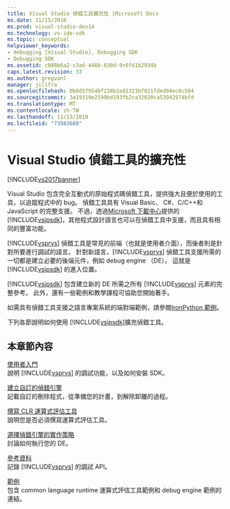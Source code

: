 ```yaml
---
title: Visual Studio 偵錯工具擴充性 |Microsoft Docs
ms.date: 11/15/2016
ms.prod: visual-studio-dev14
ms.technology: vs-ide-sdk
ms.topic: conceptual
helpviewer_keywords:
- debugging [Visual Studio], Debugging SDK
- Debugging SDK
ms.assetid: c088b6a2-c3ad-446b-830d-9c6f41b2934b
caps.latest.revision: 33
ms.author: gregvanl
manager: jillfra
ms.openlocfilehash: 0b8d37954bf238b2ed1323bf021fded94ec0c584
ms.sourcegitcommit: 3a19319e2599bd193fb2ca32020ca53942974bfd
ms.translationtype: MT
ms.contentlocale: zh-TW
ms.lasthandoff: 11/13/2019
ms.locfileid: "73983660"
---
```

# <a name="visual-studio-debugger-extensibility"></a>Visual Studio 偵錯工具的擴充性
[!INCLUDE[vs2017banner](../../includes/vs2017banner.md)]

Visual Studio 包含完全互動式的原始程式碼偵錯工具，提供強大且便於使用的工具，以追蹤程式中的 bug。 偵錯工具具有 Visual Basic、 C#、C/C++和 JavaScript 的完整支援。 不過，透過[Microsoft 下載中心](https://www.microsoft.com/download/details.aspx?id=21835)提供的 [!INCLUDE[vsipsdk](../../includes/vsipsdk-md.md)]，其他程式設計語言也可以在偵錯工具中支援，而且具有相同的豐富功能。  
  
 [!INCLUDE[vsprvs](../../includes/vsprvs-md.md)] 偵錯工具是常見的前端（也就是使用者介面），而後者則是針對所要進行調試的語言。 針對新語言，[!INCLUDE[vsprvs](../../includes/vsprvs-md.md)] 偵錯工具支援所需的一切都是建立必要的後端元件，例如 debug engine （DE）。 這就是 [!INCLUDE[vsipsdk](../../includes/vsipsdk-md.md)] 的進入位置。  
  
 [!INCLUDE[vsipsdk](../../includes/vsipsdk-md.md)] 包含建立新的 DE 所需之所有 [!INCLUDE[vsprvs](../../includes/vsprvs-md.md)] 元素的完整參考。 此外，還有一些範例和教學課程可協助您開始著手。  
  
 如需具有偵錯工具支援之語言專案系統的端對端範例，請參閱[IronPython 範例](https://msdn.microsoft.com/4c41695c-12c1-4670-b43b-d8d84c9e4089)。  
  
 下列各節說明如何使用 [!INCLUDE[vsipsdk](../../includes/vsipsdk-md.md)]擴充偵錯工具。  
  
## <a name="in-this-section"></a>本章節內容  
 [使用者入門](../../extensibility/debugger/getting-started-with-debugger-extensibility.md)  
 說明 [!INCLUDE[vsprvs](../../includes/vsprvs-md.md)] 的調試功能，以及如何安裝 SDK。  
  
 [建立自訂的偵錯引擎](../../extensibility/debugger/creating-a-custom-debug-engine.md)  
 記載自訂的刪除程式，從準備您的計畫，到解除卸離的過程。  
  
 [撰寫 CLR 運算式評估工具](../../extensibility/debugger/writing-a-common-language-runtime-expression-evaluator.md)  
 說明您是否必須撰寫運算式評估工具。  
  
 [選擇偵錯引擎的實作策略](../../extensibility/debugger/choosing-a-debug-engine-implementation-strategy.md)  
 討論如何執行您的 DE。  
  
 [參考資料](../../extensibility/debugger/reference/reference-visual-studio-debugging-apis.md)  
 記錄 [!INCLUDE[vsprvs](../../includes/vsprvs-md.md)] 的調試 API。  
  
 [範例](../../extensibility/debugger/visual-studio-debugging-samples.md)  
 包含 common language runtime 運算式評估工具範例和 debug engine 範例的連結。
